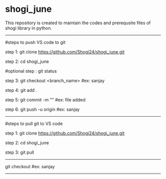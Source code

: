 # shogi_june
This repository is created to maintain the codes and prerequsite files of shogi library in python.

-----------------------------------------------------------------------------------------

#steps to push VS code to git

step 1: git clone https://github.com/Shogi24/shogi_june.git

step 2: cd shogi_june

#optional step : git status

step 3: git checkout <branch_name>   #ex: sanjay

step 4: git add .         

step 5: git commit -m "<message>"    #ex: file added

step 6: git push -u origin <branch>     #ex: sanjay

-----------------------------------------------------------------------------------------

#steps to pull git to VS code

step 1: git clone https://github.com/Shogi24/shogi_june.git

step 2: cd shogi_june

step 3: git pull 

-------------------------------------------------------------------------------------------

git checkout <branch>   #ex: sanjay

-------------------------------------------------------------------------------------------